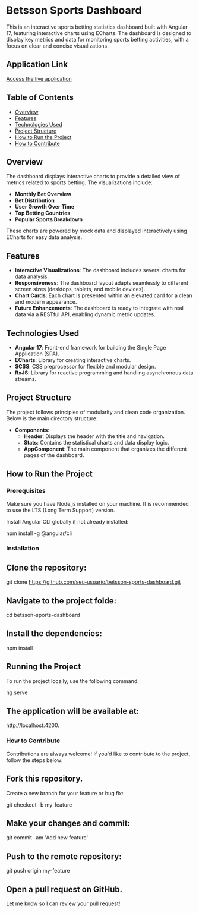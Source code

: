# Betsson Sports Dashboard

This is an interactive sports betting statistics dashboard built with Angular 17, featuring interactive charts using ECharts. The dashboard is designed to display key metrics and data for monitoring sports betting activities, with a focus on clear and concise visualizations.

## Application Link

[Access the live application](https://betsson-sports-dashboard-34sg.vercel.app/)

## Table of Contents

- [Overview](#overview)
- [Features](#features)
- [Technologies Used](#technologies-used)
- [Project Structure](#project-structure)
- [How to Run the Project](#how-to-run-the-project)
- [How to Contribute](#how-to-contribute)

## Overview

The dashboard displays interactive charts to provide a detailed view of metrics related to sports betting. The visualizations include:

- **Monthly Bet Overview**
- **Bet Distribution**
- **User Growth Over Time**
- **Top Betting Countries**
- **Popular Sports Breakdown**

These charts are powered by mock data and displayed interactively using ECharts for easy data analysis.

## Features

- **Interactive Visualizations**: The dashboard includes several charts for data analysis.
- **Responsiveness**: The dashboard layout adapts seamlessly to different screen sizes (desktops, tablets, and mobile devices).
- **Chart Cards**: Each chart is presented within an elevated card for a clean and modern appearance.
- **Future Enhancements**: The dashboard is ready to integrate with real data via a RESTful API, enabling dynamic metric updates.

## Technologies Used

- **Angular 17**: Front-end framework for building the Single Page Application (SPA).
- **ECharts**: Library for creating interactive charts.
- **SCSS**: CSS preprocessor for flexible and modular design.
- **RxJS**: Library for reactive programming and handling asynchronous data streams.

## Project Structure

The project follows principles of modularity and clean code organization. Below is the main directory structure:

- **Components**:
  - **Header**: Displays the header with the title and navigation.
  - **Stats**: Contains the statistical charts and data display logic.
  - **AppComponent**: The main component that organizes the different pages of the dashboard.

## How to Run the Project

### Prerequisites

Make sure you have Node.js installed on your machine. It is recommended to use the LTS (Long Term Support) version.

Install Angular CLI globally if not already installed:

npm install -g @angular/cli

### Installation

## Clone the repository:

git clone https://github.com/seu-usuario/betsson-sports-dashboard.git

## Navigate to the project folde:

cd betsson-sports-dashboard

## Install the dependencies:

npm install

## Running the Project

To run the project locally, use the following command:

ng serve

## The application will be available at:

http://localhost:4200.

### How to Contribute

Contributions are always welcome! If you'd like to contribute to the project, follow the steps below:

## Fork this repository.

Create a new branch for your feature or bug fix:

git checkout -b my-feature

## Make your changes and commit:

git commit -am 'Add new feature'

## Push to the remote repository:

git push origin my-feature

## Open a pull request on GitHub.

Let me know so I can review your pull request!
